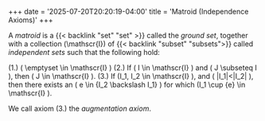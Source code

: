 +++
date = '2025-07-20T20:20:19-04:00'
title = 'Matroid (Independence Axioms)'
+++

A _matroid_ is a {{< backlink "set" "set" >}} called the _ground
set_, together with a collection \(\mathscr{I}\) of
{{< backlink "subset" "subsets">}} called _independent sets_ such
that the following hold:

(1.) \( \emptyset \in \mathscr{I} \)
(2.) If \( I \in \mathscr{I} \) and \( J \subseteq I \), then
\( J \in \mathscr{I} \).
(3.) If \(I_1, I_2 \in \mathscr{I} \), and \( |I_1|<|I_2| \), then
there exists an \( e \in {I_2 \backslash I_1} \) for which \(I_1
\cup \{e\} \in \mathscr{I} \).

We call axiom (3.) the _augmentation axiom_.
